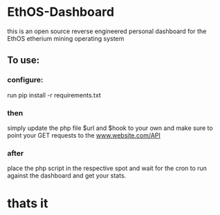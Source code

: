 # EthOS-Dashboard
this is an open source reverse engineered personal dashboard for the EthOS etherium mining operating system

## To use:

### configure:
run pip install -r requirements.txt

### then
simply update the php file $url and $hook to your own and make sure to point your GET requests to the www.website.com/API

### after
place the php script in the respective spot and wait for the cron to run against the dashboard and get your stats.


# thats it

